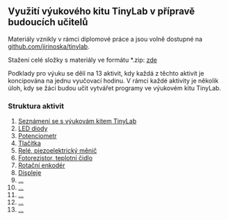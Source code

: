 ## Využití výukového kitu TinyLab v přípravě budoucích učitelů

Materiály vznikly v rámci diplomové práce a jsou volně dostupné na [github.com/jirinoska/tinylab](https://github.com/jirinoska/tinylab).

Stažení celé složky s materiály ve formátu *.zip: [zde](https://github.com/JiriNoska/tinylab/zipball/main/)

Podklady pro výuku se dělí na 13 aktivit, kdy každá z těchto aktivit je koncipována na jednu vyučovací hodinu. V rámci každé aktivity je několik úloh, kdy se žáci budou učit vytvářet programy ve výukovém kitu TinyLab.

### Struktura aktivit

1. [Seznámení se s výukovám kitem TinyLab](https://jirinoska.github.io/tinylab/aktivita1)
2. [LED diody](https://jirinoska.github.io/tinylab/aktivita2)
3. [Potenciometr](https://jirinoska.github.io/tinylab/aktivita3)
4. [Tlačítka](https://jirinoska.github.io/tinylab/aktivita4)
5. [Relé, piezoelektrický měnič](https://jirinoska.github.io/tinylab/aktivita5)
6. [Fotorezistor, teplotní čidlo](https://jirinoska.github.io/tinylab/aktivita6)
7. [Rotační enkodér](https://jirinoska.github.io/tinylab/aktivita7)
8. [Displeje](https://jirinoska.github.io/tinylab/aktivita8)
9. [...](https://jirinoska.github.io/tinylab/aktivita9)
10. [...](https://jirinoska.github.io/tinylab/aktivita10)
11. [...](https://jirinoska.github.io/tinylab/aktivita11)
12. [...](https://jirinoska.github.io/tinylab/aktivita12)
13. [...](https://jirinoska.github.io/tinylab/aktivita13)
